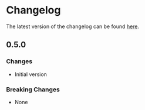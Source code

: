 # Changelog

The latest version of the changelog can be found [here](/Azure/bicep-registry-modules/blob/main/avm/res/dev-ops-infrastructure/pool/CHANGELOG.md).

## 0.5.0

### Changes

- Initial version

### Breaking Changes

- None
